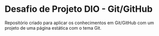 # Desafio de Projeto DIO - Git/GitHub

Repositório criado para aplicar os conhecimentos em Git/GitHub com um projeto de uma página estática com o tema Git.